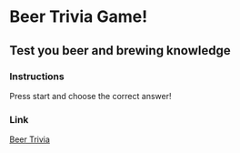 # Beer Trivia Game!
## Test you beer and brewing knowledge

### Instructions
Press start and choose the correct answer!

### Link
[Beer Trivia](https://walterioo.github.io/TriviaGame/)
